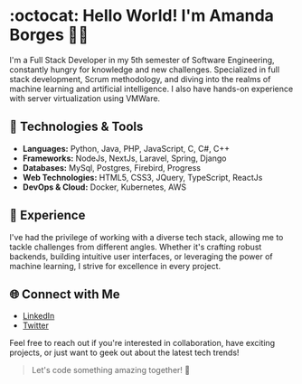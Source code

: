 # :octocat: Hello World! I'm Amanda Borges 👩‍💻

I'm a Full Stack Developer in my 5th semester of Software Engineering, constantly hungry for knowledge and new challenges. Specialized in full stack development, Scrum methodology, and diving into the realms of machine learning and artificial intelligence. I also have hands-on experience with server virtualization using VMWare.

## 🔧 Technologies & Tools

- **Languages:** Python, Java, PHP, JavaScript, C, C#, C++
- **Frameworks:** NodeJs, NextJs, Laravel, Spring, Django
- **Databases:** MySql, Postgres, Firebird, Progress
- **Web Technologies:** HTML5, CSS3, JQuery, TypeScript, ReactJs
- **DevOps & Cloud:** Docker, Kubernetes, AWS

## 🚀 Experience

I've had the privilege of working with a diverse tech stack, allowing me to tackle challenges from different angles. Whether it's crafting robust backends, building intuitive user interfaces, or leveraging the power of machine learning, I strive for excellence in every project.

## 🌐 Connect with Me

- [LinkedIn](your_linkedin_profile)
- [Twitter](your_twitter_profile)

Feel free to reach out if you're interested in collaboration, have exciting projects, or just want to geek out about the latest tech trends!

> Let's code something amazing together! 🚀
